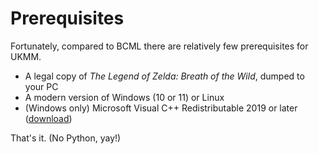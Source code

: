 # Prerequisites

Fortunately, compared to BCML there are relatively few prerequisites for UKMM.

- A legal copy of *The Legend of Zelda: Breath of the Wild*, dumped to your PC
- A modern version of Windows (10 or 11) or Linux
- (Windows only) Microsoft Visual C++ Redistributable 2019 or later ([download](https://aka.ms/vs/17/release/vc_redist.x64.exe))

That's it. (No Python, yay!)
